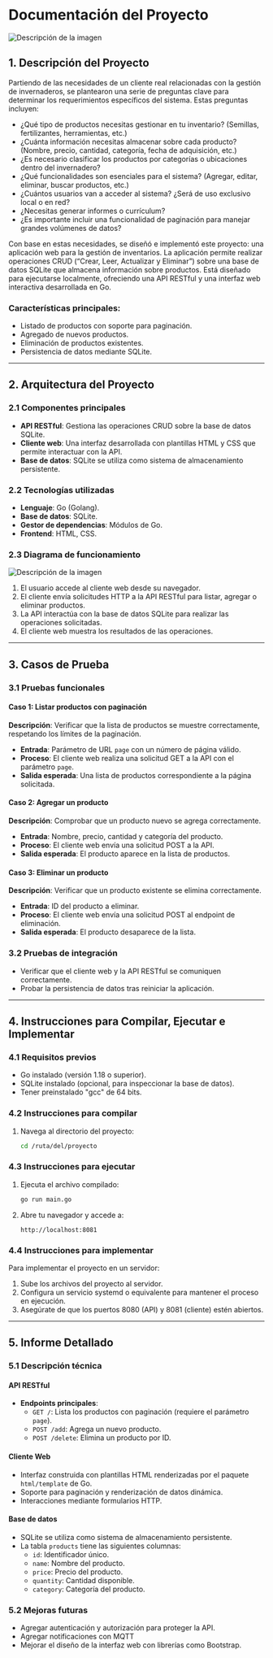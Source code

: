 # Documentación del Proyecto
![Descripción de la imagen](imagenes/708189420_227701151_1706x1280.webp)

## 1. Descripción del Proyecto
Partiendo de las necesidades de un cliente real relacionadas con la gestión de invernaderos, se plantearon una serie de preguntas clave para determinar los requerimientos específicos del sistema. Estas preguntas incluyen:

- ¿Qué tipo de productos necesitas gestionar en tu inventario? (Semillas, fertilizantes, herramientas, etc.)
- ¿Cuánta información necesitas almacenar sobre cada producto? (Nombre, precio, cantidad, categoría, fecha de adquisición, etc.)
- ¿Es necesario clasificar los productos por categorías o ubicaciones dentro del invernadero?
- ¿Qué funcionalidades son esenciales para el sistema? (Agregar, editar, eliminar, buscar productos, etc.)
- ¿Cuántos usuarios van a acceder al sistema? ¿Será de uso exclusivo local o en red?
- ¿Necesitas generar informes o currículum?
- ¿Es importante incluir una funcionalidad de paginación para manejar grandes volúmenes de datos?

Con base en estas necesidades, se diseñó e implementó este proyecto: una aplicación web para la gestión de inventarios. La aplicación permite realizar operaciones CRUD (“Crear, Leer, Actualizar y Eliminar”) sobre una base de datos SQLite que almacena información sobre productos. Está diseñado para ejecutarse localmente, ofreciendo una API RESTful y una interfaz web interactiva desarrollada en Go.

### Características principales:
- Listado de productos con soporte para paginación.
- Agregado de nuevos productos.
- Eliminación de productos existentes.
- Persistencia de datos mediante SQLite.

---

## 2. Arquitectura del Proyecto

### 2.1 Componentes principales
- **API RESTful**: Gestiona las operaciones CRUD sobre la base de datos SQLite.
- **Cliente web**: Una interfaz desarrollada con plantillas HTML y CSS que permite interactuar con la API.
- **Base de datos**: SQLite se utiliza como sistema de almacenamiento persistente.

### 2.2 Tecnologías utilizadas
- **Lenguaje**: Go (Golang).
- **Base de datos**: SQLite.
- **Gestor de dependencias**: Módulos de Go.
- **Frontend**: HTML, CSS.

### 2.3 Diagrama de funcionamiento
![Descripción de la imagen](imagenes/Captura.PNG)
1. El usuario accede al cliente web desde su navegador.
2. El cliente envía solicitudes HTTP a la API RESTful para listar, agregar o eliminar productos.
3. La API interactúa con la base de datos SQLite para realizar las operaciones solicitadas.
4. El cliente web muestra los resultados de las operaciones.

---

## 3. Casos de Prueba

### 3.1 Pruebas funcionales
#### **Caso 1: Listar productos con paginación**
**Descripción**: Verificar que la lista de productos se muestre correctamente, respetando los límites de la paginación.
- **Entrada**: Parámetro de URL `page` con un número de página válido.
- **Proceso**: El cliente web realiza una solicitud GET a la API con el parámetro `page`.
- **Salida esperada**: Una lista de productos correspondiente a la página solicitada.

#### **Caso 2: Agregar un producto**
**Descripción**: Comprobar que un producto nuevo se agrega correctamente.
- **Entrada**: Nombre, precio, cantidad y categoría del producto.
- **Proceso**: El cliente web envía una solicitud POST a la API.
- **Salida esperada**: El producto aparece en la lista de productos.

#### **Caso 3: Eliminar un producto**
**Descripción**: Verificar que un producto existente se elimina correctamente.
- **Entrada**: ID del producto a eliminar.
- **Proceso**: El cliente web envía una solicitud POST al endpoint de eliminación.
- **Salida esperada**: El producto desaparece de la lista.

### 3.2 Pruebas de integración
- Verificar que el cliente web y la API RESTful se comuniquen correctamente.
- Probar la persistencia de datos tras reiniciar la aplicación.

---

## 4. Instrucciones para Compilar, Ejecutar e Implementar

### 4.1 Requisitos previos
- Go instalado (versión 1.18 o superior).
- SQLite instalado (opcional, para inspeccionar la base de datos).
- Tener preinstalado "gcc" de 64 bits.

### 4.2 Instrucciones para compilar
1. Navega al directorio del proyecto:
   ```bash
   cd /ruta/del/proyecto
   ```
### 4.3 Instrucciones para ejecutar
1. Ejecuta el archivo compilado:
   ```bash
   go run main.go
   ```
2. Abre tu navegador y accede a:
   ```
   http://localhost:8081
   ```

### 4.4 Instrucciones para implementar
Para implementar el proyecto en un servidor:
1. Sube los archivos del proyecto al servidor.
2. Configura un servicio systemd o equivalente para mantener el proceso en ejecución.
3. Asegúrate de que los puertos 8080 (API) y 8081 (cliente) estén abiertos.

---

## 5. Informe Detallado

### 5.1 Descripción técnica
#### **API RESTful**
- **Endpoints principales**:
  - `GET /`: Lista los productos con paginación (requiere el parámetro `page`).
  - `POST /add`: Agrega un nuevo producto.
  - `POST /delete`: Elimina un producto por ID.

#### **Cliente Web**
- Interfaz construida con plantillas HTML renderizadas por el paquete `html/template` de Go.
- Soporte para paginación y renderización de datos dinámica.
- Interacciones mediante formularios HTTP.

#### **Base de datos**
- SQLite se utiliza como sistema de almacenamiento persistente.
- La tabla `products` tiene las siguientes columnas:
  - `id`: Identificador único.
  - `name`: Nombre del producto.
  - `price`: Precio del producto.
  - `quantity`: Cantidad disponible.
  - `category`: Categoría del producto.

### 5.2 Mejoras futuras
- Agregar autenticación y autorización para proteger la API.
- Agregar notificaciones con MQTT
- Mejorar el diseño de la interfaz web con librerías como Bootstrap.

